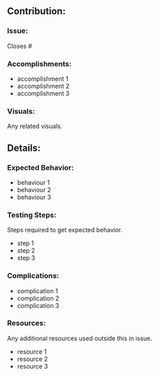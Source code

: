 ## **Contribution:**


### **Issue:**

Closes # 

### **Accomplishments:**

- accomplishment 1
- accomplishment 2
- accomplishment 3

### **Visuals:** 

Any related visuals.

## **Details:**

### **Expected Behavior:**

- behaviour 1
- behaviour 2
- behaviour 3

### **Testing Steps:**

Steps required to get expected behavior.

- step 1
- step 2
- step 3

### **Complications:**

- complication 1
- complication 2
- complication 3

### **Resources:**

Any additional resources used outside this in issue.

- resource 1
- resource 2
- resource 3
